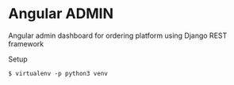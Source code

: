 # Angular ADMIN
Angular admin dashboard for ordering platform using Django REST framework


Setup

    $ virtualenv -p python3 venv